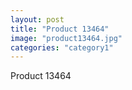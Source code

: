 ```yaml
---
layout: post
title: "Product 13464"
image: "product13464.jpg"
categories: "category1"
---
```

Product 13464
